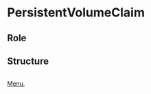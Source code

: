 # PersistentVolumeClaim
## Role

## Structure
```yaml

```


[Menu](https://obeyler.github.io/Formation-K8S/),
